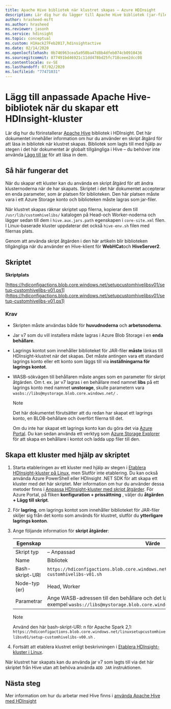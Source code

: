 ```yaml
---
title: Apache Hive bibliotek när klustret skapas – Azure HDInsight
description: Lär dig hur du lägger till Apache Hive bibliotek (jar-filer) i ett HDInsight-kluster när klustret skapas.
author: hrasheed-msft
ms.author: hrasheed
ms.reviewer: jasonh
ms.service: hdinsight
ms.topic: conceptual
ms.custom: H1Hack27Feb2017,hdinsightactive
ms.date: 02/14/2020
ms.openlocfilehash: 0b746963cea5a950ba47d8b4dfeb074cb0910436
ms.sourcegitcommit: 877491bd46921c11dd478bd25fc718ceee2dcc08
ms.contentlocale: sv-SE
ms.lasthandoff: 07/02/2020
ms.locfileid: "77471031"
---
```

# <a name="add-custom-apache-hive-libraries-when-creating-your-hdinsight-cluster"></a>Lägg till anpassade Apache Hive-bibliotek när du skapar ett HDInsight-kluster

Lär dig hur du förinstallerar [Apache Hive](https://hive.apache.org/) bibliotek i HDInsight. Det här dokumentet innehåller information om hur du använder en skript åtgärd för att läsa in bibliotek när klustret skapas. Bibliotek som lagts till med hjälp av stegen i det här dokumentet är globalt tillgängliga i Hive – du behöver inte använda [Lägg till jar](https://cwiki.apache.org/confluence/display/Hive/LanguageManual+Cli) för att läsa in dem.

## <a name="how-it-works"></a>Så här fungerar det

När du skapar ett kluster kan du använda en skript åtgärd för att ändra klusternoderna när de har skapats. Skriptet i det här dokumentet accepterar en enda parameter, som är platsen för biblioteken. Den här platsen måste vara i ett Azure Storage konto och biblioteken måste lagras som jar-filer.

När klustret skapas räknar skriptet upp filerna, kopierar dem till `/usr/lib/customhivelibs/` katalogen på Head-och Worker-noderna och lägger sedan till dem i `hive.aux.jars.path` egenskapen i `core-site.xml` filen. I Linux-baserade kluster uppdaterar det också `hive-env.sh` filen med filernas plats.

Genom att använda skript åtgärden i den här artikeln blir biblioteken tillgängliga när du använder en Hive-klient för **WebHCat**och **HiveServer2**.

## <a name="the-script"></a>Skriptet

**Skriptplats**

[https://hdiconfigactions.blob.core.windows.net/setupcustomhivelibsv01/setup-customhivelibs-v01.ps1](https://hdiconfigactions.blob.core.windows.net/setupcustomhivelibsv01/setup-customhivelibs-v01.ps1)

### <a name="requirements"></a>Krav

* Skripten måste användas både för **huvudnoderna** och **arbetsnoderna**.

* Jar v7 som du vill installera måste lagras i Azure Blob Storage i en **enda behållare**.

* Lagrings kontot som innehåller biblioteket för JAR-filer **måste** länkas till HDInsight-klustret när det skapas. Det måste antingen vara ett standard lagrings konto eller ett konto som läggs till via __inställningarna för lagrings kontot__.

* WASB-sökvägen till behållaren måste anges som en parameter för skript åtgärden. Om t. ex. jar v7 lagras i en behållare med namnet **libs** på ett lagrings konto med namnet **unstorage**, skulle parametern vara `wasbs://libs@mystorage.blob.core.windows.net/` .

  > [!NOTE]  
  > Det här dokumentet förutsätter att du redan har skapat ett lagrings konto, en BLOB-behållare och överfört filerna till det.
  >
  > Om du inte har skapat ett lagrings konto kan du göra det via [Azure Portal](https://portal.azure.com). Du kan sedan använda ett verktyg som [Azure Storage Explorer](https://storageexplorer.com/) för att skapa en behållare i kontot och ladda upp filer till den.

## <a name="create-a-cluster-using-the-script"></a>Skapa ett kluster med hjälp av skriptet

1. Starta etableringen av ett kluster med hjälp av stegen i [Etablera HDInsight-kluster på Linux](hdinsight-hadoop-provision-linux-clusters.md), men Slutför inte etablering. Du kan också använda Azure PowerShell eller HDInsight .NET SDK för att skapa ett kluster med det här skriptet. Mer information om hur du använder dessa metoder finns i [Anpassa HDInsight-kluster med skript åtgärder](hdinsight-hadoop-customize-cluster-linux.md). För Azure Portal, på fliken **konfiguration + prissättning** , väljer du **åtgärden + Lägg till skript**.

1. För **lagring**, om lagrings kontot som innehåller biblioteket för JAR-filer skiljer sig från det konto som används för klustret, slutför du **ytterligare lagrings konton**.

1. Ange följande information för **skript åtgärder**:

    |Egenskap |Värde |
    |---|---|
    |Skript typ|– Anpassad|
    |Name|Bibliotek |
    |Bash-skript-URI|`https://hdiconfigactions.blob.core.windows.net/linuxsetupcustomhivelibsv01/setup-customhivelibs-v01.sh`|
    |Node-typ (er)|Head, Worker|
    |Parametrar|Ange WASB-adressen till den behållare och det lagrings konto som innehåller jar v7. Till exempel `wasbs://libs@mystorage.blob.core.windows.net/`.|

    > [!NOTE]
    > Använd den här bash-skript-URI: n för Apache Spark 2,1: `https://hdiconfigactions.blob.core.windows.net/linuxsetupcustomhivelibsv01/setup-customhivelibs-v00.sh` .

1. Fortsätt att etablera klustret enligt beskrivningen i [Etablera HDInsight-kluster i Linux](hdinsight-hadoop-provision-linux-clusters.md).

När klustret har skapats kan du använda jar v7 som lagts till via det här skriptet från Hive utan att behöva använda `ADD JAR` instruktionen.

## <a name="next-steps"></a>Nästa steg

Mer information om hur du arbetar med Hive finns i [använda Apache Hive med HDInsight](hadoop/hdinsight-use-hive.md)
